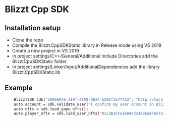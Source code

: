 # Blizzt Cpp SDK
## Installation setup

- Clone the repo
- Compile the Blizzt.CppSDKStatic library in Release mode using VS 2019
- Create a new project in VS 2019
- In project settings/C++/General/Additional Include Directories add the BlizztCppSDKStatic folder
- In project settings/Linker/Input/AdditionalDependencies add the library Blizzt.CppSDKStatic.lib

## Example
```sh
    BlizztSDK sdk("50966076-310f-4f59-983f-b592f3b77fd3", "http://localhost:8000");
    auto account = sdk.validate_user("I confirm my user account in Blizzt is 0xea4ca1270cc91ac072c3b1d273da95ce8d024fb5", "0xb8134632e9b30b36315574f9dbd696aa0f53b1a4ccad10dc3a78810e49dffab41b79487423af8370c31aac0ad8da4c466416919a69ae55a439bc8e08aaa949991b");
    auto nfts = sdk.load_game_nfts();
    auto player_nfts = sdk.load_user_nfts("0xc3B2CFa1684dd33e8Ea8F657122f42b288d32852");
```
